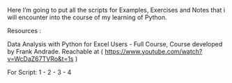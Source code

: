Here I’m going to put all the scripts for Examples, Exercises and Notes that i will encounter into the course of my learning of Python. 

Resources : 

Data Analysis with Python for Excel Users - Full Course, Course developed by Frank Andrade.
Reachable at ( https://www.youtube.com/watch?v=WcDaZ67TVRo&t=1s )

For Script: 1 - 2 - 3 - 4 
